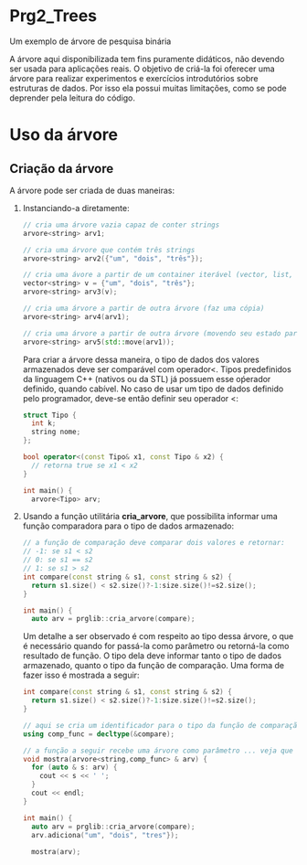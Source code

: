 # Prg2_Trees
Um exemplo de árvore de pesquisa binária

A árvore aqui disponibilizada tem fins puramente didáticos, não devendo ser usada para aplicações reais. O objetivo de criá-la foi oferecer uma árvore para realizar experimentos e exercícios introdutórios sobre estruturas de dados. Por isso ela possui muitas limitações, como se pode deprender pela leitura do código.

# Uso da árvore

## Criação da árvore 

A árvore pode ser criada de duas maneiras:
1. Instanciando-a diretamente:
   ```c++
   // cria uma árvore vazia capaz de conter strings
   arvore<string> arv1;

   // cria uma árvore que contém três strings
   arvore<string> arv2({"um", "dois", "três"});
   
   // cria uma ávore a partir de um container iterável (vector, list, ...)
   vector<string> v = {"um", "dois", "três"};
   arvore<string> arv3(v);
   
   // cria uma árvore a partir de outra árvore (faz uma cópia)
   arvore<string> arv4(arv1);
   
   // cria uma árvore a partir de outra árvore (movendo seu estado para a nova árvore: árvore original se torna vazia)
   arvore<string> arv5(std::move(arv1));   
   ```
   Para criar a árvore dessa maneira, o tipo de dados dos valores armazenados deve ser comparável com operador<. Tipos predefinidos da linguagem C++ (nativos ou da STL) já possuem esse oṕerador definido, quando cabível. No caso de usar um tipo de dados definido pelo programador, deve-se então definir seu operador <:
   
   ```c++
   struct Tipo {
     int k;
     string nome;
   };
   
   bool operator<(const Tipo& x1, const Tipo & x2) {
     // retorna true se x1 < x2
   }
   
   int main() {
     arvore<Tipo> arv;
   ```   
2. Usando a função utilitária __cria_arvore__, que possibilita informar uma função comparadora para o tipo de dados armazenado:
   ```c++
   // a função de comparação deve comparar dois valores e retornar:
   // -1: se s1 < s2
   // 0: se s1 == s2
   // 1: se s1 > s2
   int compare(const string & s1, const string & s2) {
     return s1.size() < s2.size()?-1:size.size()!=s2.size();
   }
   
   int main() {
     auto arv = prglib::cria_arvore(compare);
   ```
   Um detalhe a ser observado é com respeito ao tipo dessa árvore, o que é necessário quando for passá-la como parâmetro ou retorná-la como resultado de função. O tipo dela deve informar tanto o tipo de dados armazenado, quanto o tipo da função de comparação. Uma forma de fazer isso é mostrada a seguir:
   ```c++
   int compare(const string & s1, const string & s2) {
     return s1.size() < s2.size()?-1:size.size()!=s2.size();
   }

   // aqui se cria um identificador para o tipo da função de comparação
   using comp_func = decltype(&compare);
   
   // a função a seguir recebe uma árvore como parâmetro ... veja que ela indica o tipo da função de comparação no segundo argumento do template da arvore
   void mostra(arvore<string,comp_func> & arv) {
     for (auto & s: arv) {
       cout << s << ' ';
     }
     cout << endl;
   }
   
   int main() {
     auto arv = prglib::cria_arvore(compare);
     arv.adiciona("um", "dois", "tres"});
     
     mostra(arv);
   ```
   
